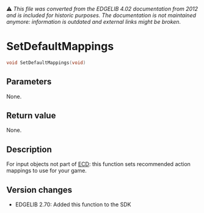 :warning: _This file was converted from the EDGELIB 4.02 documentation from 2012 and is included for historic purposes. The documentation is not maintained anymore: information is outdated and external links might be broken._

# SetDefaultMappings


```c++
void SetDefaultMappings(void)
```

## Parameters
None.

## Return value
None.

## Description
For input objects not part of [ECD](ecd.md): this function sets recommended action mappings to use for your game.

## Version changes
- EDGELIB 2.70: Added this function to the SDK

